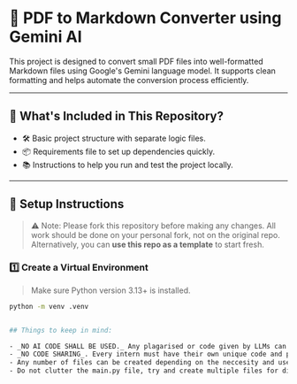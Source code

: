 # 📄 PDF to Markdown Converter using Gemini AI

This project is designed to convert small PDF files into well-formatted Markdown files using Google's Gemini language model. It supports clean formatting and helps automate the conversion process efficiently.

---

## 📁 What's Included in This Repository?

- 🛠️ Basic project structure with separate logic files.
- 📦 Requirements file to set up dependencies quickly.
- 📚 Instructions to help you run and test the project locally.

---

## 🧰 Setup Instructions

> ⚠️ Note: Please fork this repository before making any changes. All work should be done on your personal fork, not on the original repo.  
> Alternatively, you can **use this repo as a template** to start fresh.

### 1️⃣ Create a Virtual Environment

> Make sure Python version 3.13+ is installed.

```bash
python -m venv .venv


## Things to keep in mind:

- _NO AI CODE SHALL BE USED._ Any plagarised or code given by LLMs can be detected. Anyone found using these tactics will be barred from receiving the completion certificate.
- _NO CODE SHARING_. Every intern must have their own unique code and project style. Same rules as above for violation of this rule.
- Any number of files can be created depending on the neccesity and use.
- Do not clutter the main.py file, try and create multiple files for different logic sections (Eg: converter.py handle the conversion using gemini, filesystem_update.py creates and updated directories and files in filesystem).





